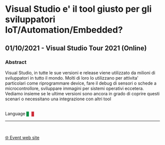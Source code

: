 # Visual Studio e' il tool giusto per gli sviluppatori IoT/Automation/Embedded?
## 01/10/2021 - Visual Studio Tour 2021 (Online)
### Abstract
Visual Studio, in tutte le sue versioni e release viene utilizzato da milioni di sviluppatori in tutto il mondo. Molti di loro lo utilizzano per attivita' particolari come riprogrammare device, fare il debug di sensori o schede a microcontrollore, sviluppare immagini per sistemi operativi eccetera. Vediamo insieme se le ultime versioni sono ancora in grado di coprire questi scenari o necessitano una integrazione con altri tool

<br/>
Language <img width="25" src="https://raw.githubusercontent.com/dpcons/DPCons/Dev/Resources/FlagItaly.svg" style="vertical-align:middle">

<br/>

---

<br/>
<p>
<a href="https://www.visualstudioitalia.it/">🌐 Event web site</a>
</p>

<!--
<p>
<img width="25" src="https://raw.githubusercontent.com/massimobonanni/massimobonanni/master/images/github.svg" style="vertical-align:middle"> 
<a href="https://github.com/massimobonanni/ServerlessIoT" target="_blank">massimobonanni/ServerlessIoT
</a>
</p>

<p>
<img width="25" src="https://raw.githubusercontent.com/massimobonanni/massimobonanni/master/images/video.svg" style="vertical-align:middle"> 
<a href="https://youtu.be/58KMCzDtTsY?t=27025" target="_blank">On-line video</a>
</p> 
-->
